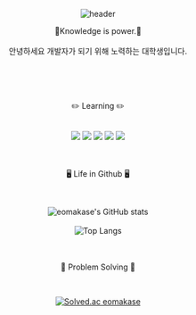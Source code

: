 <div align="center">

![header](https://capsule-render.vercel.app/api?type=waving&color=000000&height=300&section=header&text=EomakaseGithub&fontColor=ffffff&fontSize=70&animation=fadeIn&fontAlignY=45)

 🚀Knowledge is power.🚀
<br/><br/>
 안녕하세요 개발자가 되기 위해 노력하는 대학생입니다.

<br/><br/><br/>

 ✏️ Learning ✏️ 
	

<br/>

	
<div align="center">
	<img src="https://img.shields.io/badge/Python-3776AB?style=for-the-badge&logo=Python&logoColor=white" />
	<img src="https://img.shields.io/badge/Java-FF160B?style=for-the-badge&logo=Java&logoColor=white" />
	<img src="https://img.shields.io/badge/HTML5-E34F26?style=for-the-badge&logo=HTML5&logoColor=white" />
	<img src="https://img.shields.io/badge/JavaScript-F7DF1E?style=for-the-badge&logo=JavaScript&logoColor=white" />
	<img src="https://img.shields.io/badge/Kotlin-7F52FF?style=for-the-badge&logo=Kotlin&logoColor=white" />
</div>
<br/><br/>


 🖥️ Life in Github 🖥️	


<br/>
	
![eomakase's GitHub stats](https://github-readme-stats.vercel.app/api?username=eomakase&show_icons=true&theme=tokyonight)
<br/><br/>
![Top Langs](https://github-readme-stats.vercel.app/api/top-langs/?username=eomakase&layout=compact&theme=tokyonight)

<br/><br/>
 🎱 Problem Solving 🎱	

<br/>
	
[![Solved.ac eomakase](http://mazassumnida.wtf/api/generate_badge?boj=eomakase)](https://solved.ac/eomakase)

</div>
